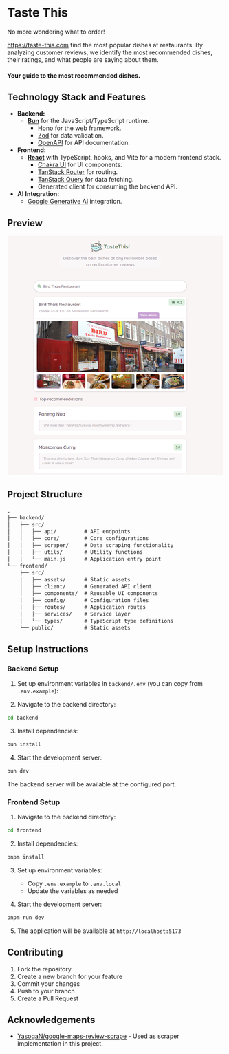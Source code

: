 # Taste This

No more wondering what to order!

https://taste-this.com find the most popular dishes at restaurants. By analyzing customer reviews, we identify the most recommended dishes, their ratings, and what people are saying about them. 

#### Your guide to the most recommended dishes.

## Technology Stack and Features

- **Backend:**
    - [**Bun**](https://bun.sh) for the JavaScript/TypeScript runtime.
        - [Hono](https://hono.dev) for the web framework.
        - [Zod](https://zod.dev) for data validation.
        - [OpenAPI](https://www.openapis.org) for API documentation.
- **Frontend:**
    - [**React**](https://react.dev) with TypeScript, hooks, and Vite for a modern frontend stack.
        - [Chakra UI](https://chakra-ui.com) for UI components.
        - [TanStack Router](https://tanstack.com/router) for routing.
        - [TanStack Query](https://tanstack.com/query) for data fetching.
        - Generated client for consuming the backend API.
- **AI Integration:**
    - [Google Generative AI](https://ai.google.dev) integration.

## Preview

<p align="center">
  <img src="preview.png" alt="Taste This Preview" width="500"/>
</p>

## Project Structure
```
.
├── backend/
│   ├── src/
│   │   ├── api/         # API endpoints
│   │   ├── core/        # Core configurations
│   │   ├── scraper/     # Data scraping functionality
│   │   ├── utils/       # Utility functions
│   │   └── main.js      # Application entry point
└── frontend/
    ├── src/
    │   ├── assets/      # Static assets
    │   ├── client/      # Generated API client
    │   ├── components/  # Reusable UI components
    │   ├── config/      # Configuration files
    │   ├── routes/      # Application routes
    │   ├── services/    # Service layer
    │   └── types/       # TypeScript type definitions
    └── public/          # Static assets
```

## Setup Instructions

### Backend Setup

1. Set up environment variables in `backend/.env` (you can copy from `.env.example`):

2. Navigate to the backend directory:
```bash
cd backend
```

3. Install dependencies:
```bash
bun install
```

4. Start the development server:
```bash
bun dev
```

The backend server will be available at the configured port.

### Frontend Setup

1. Navigate to the backend directory:
```bash
cd frontend
```

2. Install dependencies:
```bash
pnpm install
```

3. Set up environment variables:
   - Copy `.env.example` to `.env.local`
   - Update the variables as needed

4. Start the development server:
```bash
pnpm run dev
```

5. The application will be available at `http://localhost:5173`

## Contributing
1. Fork the repository
2. Create a new branch for your feature
3. Commit your changes
4. Push to your branch
5. Create a Pull Request

## Acknowledgements
- [YasogaN/google-maps-review-scrape](https://github.com/YasogaN/google-maps-review-scraper) - Used as scraper implementation in this project.

